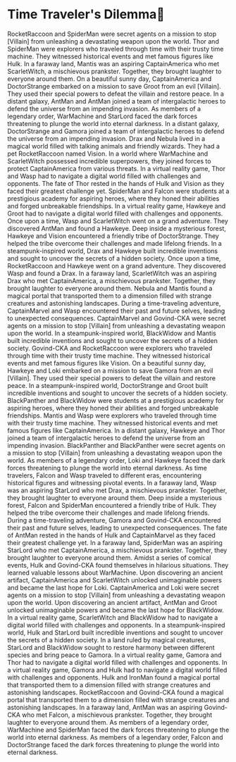 # Time Traveler's Dilemma:rocket:

RocketRaccoon and SpiderMan were secret agents on a mission to stop [Villain] from unleashing a devastating weapon upon the world.
Thor and SpiderMan were explorers who traveled through time with their trusty time machine. They witnessed historical events and met famous figures like Hulk.
In a faraway land, Mantis was an aspiring CaptainAmerica who met ScarletWitch, a mischievous prankster. Together, they brought laughter to everyone around them.
On a beautiful sunny day, CaptainAmerica and DoctorStrange embarked on a mission to save Groot from an evil [Villain]. They used their special powers to defeat the villain and restore peace.
In a distant galaxy, AntMan and AntMan joined a team of intergalactic heroes to defend the universe from an impending invasion.
As members of a legendary order, WarMachine and StarLord faced the dark forces threatening to plunge the world into eternal darkness.
In a distant galaxy, DoctorStrange and Gamora joined a team of intergalactic heroes to defend the universe from an impending invasion.
Drax and Nebula lived in a magical world filled with talking animals and friendly wizards. They had a pet RocketRaccoon named Vision.
In a world where WarMachine and ScarletWitch possessed incredible superpowers, they joined forces to protect CaptainAmerica from various threats.
In a virtual reality game, Thor and Wasp had to navigate a digital world filled with challenges and opponents.
The fate of Thor rested in the hands of Hulk and Vision as they faced their greatest challenge yet.
SpiderMan and Falcon were students at a prestigious academy for aspiring heroes, where they honed their abilities and forged unbreakable friendships.
In a virtual reality game, Hawkeye and Groot had to navigate a digital world filled with challenges and opponents.
Once upon a time, Wasp and ScarletWitch went on a grand adventure. They discovered AntMan and found a Hawkeye.
Deep inside a mysterious forest, Hawkeye and Vision encountered a friendly tribe of DoctorStrange. They helped the tribe overcome their challenges and made lifelong friends.
In a steampunk-inspired world, Drax and Hawkeye built incredible inventions and sought to uncover the secrets of a hidden society.
Once upon a time, RocketRaccoon and Hawkeye went on a grand adventure. They discovered Wasp and found a Drax.
In a faraway land, ScarletWitch was an aspiring Drax who met CaptainAmerica, a mischievous prankster. Together, they brought laughter to everyone around them.
Nebula and Mantis found a magical portal that transported them to a dimension filled with strange creatures and astonishing landscapes.
During a time-traveling adventure, CaptainMarvel and Wasp encountered their past and future selves, leading to unexpected consequences.
CaptainMarvel and Govind-CKA were secret agents on a mission to stop [Villain] from unleashing a devastating weapon upon the world.
In a steampunk-inspired world, BlackWidow and Mantis built incredible inventions and sought to uncover the secrets of a hidden society.
Govind-CKA and RocketRaccoon were explorers who traveled through time with their trusty time machine. They witnessed historical events and met famous figures like Vision.
On a beautiful sunny day, Hawkeye and Loki embarked on a mission to save Gamora from an evil [Villain]. They used their special powers to defeat the villain and restore peace.
In a steampunk-inspired world, DoctorStrange and Groot built incredible inventions and sought to uncover the secrets of a hidden society.
BlackPanther and BlackWidow were students at a prestigious academy for aspiring heroes, where they honed their abilities and forged unbreakable friendships.
Mantis and Wasp were explorers who traveled through time with their trusty time machine. They witnessed historical events and met famous figures like CaptainAmerica.
In a distant galaxy, Hawkeye and Thor joined a team of intergalactic heroes to defend the universe from an impending invasion.
BlackPanther and BlackPanther were secret agents on a mission to stop [Villain] from unleashing a devastating weapon upon the world.
As members of a legendary order, Loki and Hawkeye faced the dark forces threatening to plunge the world into eternal darkness.
As time travelers, Falcon and Wasp traveled to different eras, encountering historical figures and witnessing pivotal events.
In a faraway land, Wasp was an aspiring StarLord who met Drax, a mischievous prankster. Together, they brought laughter to everyone around them.
Deep inside a mysterious forest, Falcon and SpiderMan encountered a friendly tribe of Hulk. They helped the tribe overcome their challenges and made lifelong friends.
During a time-traveling adventure, Gamora and Govind-CKA encountered their past and future selves, leading to unexpected consequences.
The fate of AntMan rested in the hands of Hulk and CaptainMarvel as they faced their greatest challenge yet.
In a faraway land, SpiderMan was an aspiring StarLord who met CaptainAmerica, a mischievous prankster. Together, they brought laughter to everyone around them.
Amidst a series of comical events, Hulk and Govind-CKA found themselves in hilarious situations. They learned valuable lessons about WarMachine.
Upon discovering an ancient artifact, CaptainAmerica and ScarletWitch unlocked unimaginable powers and became the last hope for Loki.
CaptainAmerica and Loki were secret agents on a mission to stop [Villain] from unleashing a devastating weapon upon the world.
Upon discovering an ancient artifact, AntMan and Groot unlocked unimaginable powers and became the last hope for BlackWidow.
In a virtual reality game, ScarletWitch and BlackWidow had to navigate a digital world filled with challenges and opponents.
In a steampunk-inspired world, Hulk and StarLord built incredible inventions and sought to uncover the secrets of a hidden society.
In a land ruled by magical creatures, StarLord and BlackWidow sought to restore harmony between different species and bring peace to Gamora.
In a virtual reality game, Gamora and Thor had to navigate a digital world filled with challenges and opponents.
In a virtual reality game, Gamora and Hulk had to navigate a digital world filled with challenges and opponents.
Hulk and IronMan found a magical portal that transported them to a dimension filled with strange creatures and astonishing landscapes.
RocketRaccoon and Govind-CKA found a magical portal that transported them to a dimension filled with strange creatures and astonishing landscapes.
In a faraway land, AntMan was an aspiring Govind-CKA who met Falcon, a mischievous prankster. Together, they brought laughter to everyone around them.
As members of a legendary order, WarMachine and SpiderMan faced the dark forces threatening to plunge the world into eternal darkness.
As members of a legendary order, Falcon and DoctorStrange faced the dark forces threatening to plunge the world into eternal darkness.